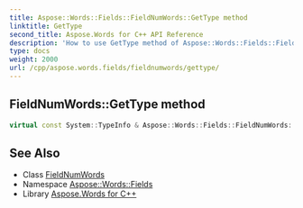 ```yaml
---
title: Aspose::Words::Fields::FieldNumWords::GetType method
linktitle: GetType
second_title: Aspose.Words for C++ API Reference
description: 'How to use GetType method of Aspose::Words::Fields::FieldNumWords class in C++.'
type: docs
weight: 2000
url: /cpp/aspose.words.fields/fieldnumwords/gettype/
---
```

## FieldNumWords::GetType method




```cpp
virtual const System::TypeInfo & Aspose::Words::Fields::FieldNumWords::GetType() const override
```

## See Also

* Class [FieldNumWords](../)
* Namespace [Aspose::Words::Fields](../../)
* Library [Aspose.Words for C++](../../../)
